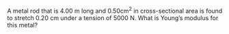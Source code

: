 A metal rod that is 4.00 m long and $`0.50 \text{cm}^2`$ in cross-sectional
area is found to stretch 0.20 cm under a tension of 5000 N.
What is Young’s modulus for this metal?